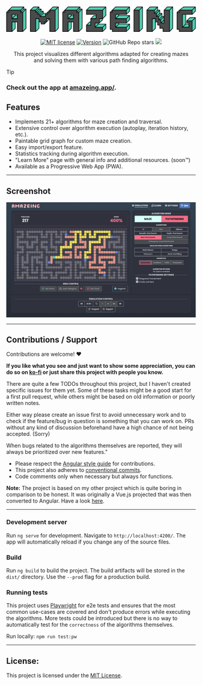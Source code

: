 <p align="center">
<img src="assets/amazeing_thick_logo_web_optimised.svg" alt="stack stats" style="max-width: 100%;">
</p>

<p align="center">
    <a href="https://github.com/Ijee/Amazeing/blob/main/LICENSE" alt="License">
        <img alt="MIT license" src="https://img.shields.io/github/license/Ijee/amazeing?style=for-the-badge" /></a>
    <a href="https://github.com/Ijee/Amazeing/releases" alt="License">
        <img alt="Version" src="https://img.shields.io/github/v/release/ijee/amazeing?style=for-the-badge" /></a>
    <img alt="GitHub Repo stars" src="https://img.shields.io/github/stars/ijee/amazeing?style=for-the-badge"/>
    <a href="https://amazeing.app/" alt="Website Status">
        <img src="https://img.shields.io/website?url=https%3A%2F%2Famazeing.app%2F&style=for-the-badge" /></a>

</p>

<p align="center">
This project visualizes different algorithms adapted for creating mazes<br>
and solving them with various path finding algorithms.
</p>

> [!TIP]
>
> ### Check out the app at [amazeing.app/](https://amazeing.app/).

## Features

-   Implements 21+ algorithms for maze creation and traversal.
-   Extensive control over algorithm execution (autoplay, iteration history, etc.).
-   Paintable grid graph for custom maze creation.
-   Easy import/export feature.
-   Statistics tracking during algorithm execution.
-   "Learn More" page with general info and additional resources. (soon™)
-   Available as a Progressive Web App (PWA).

---

## Screenshot

![Amazeing Promo](assets/amazeing_promo.png 'Promo')

---

## Contributions / Support

Contributions are welcome! :heart:

**If you like what you see and just want to show some appreciation, you can do so on [ko-fi](https://ko-fi.com/ijeee) or just share this project with people you know.**

There are quite a few TODOs throughout this project, but I haven't created specific issues for them yet. Some of these tasks might be a good start for a first pull request, while others might be based on old information or poorly written notes.

Either way please create an issue first to avoid unnecessary work and to check if the feature/bug in question is
something that you can work on. PRs without any kind of discussion beforehand have a high chance of not being accepted. (Sorry)

When bugs related to the algorithms themselves are reported, they will always be prioritized over new features."

-   Please respect the [Angular style guide](https://angular.io/guide/styleguide) for contributions.
-   This project also adheres to [conventional commits](https://www.conventionalcommits.org/).
-   Code comments only when necessary but always for functions.

**Note:** The project is based on my other project which is quite boring
in comparison to be honest. It was originally a Vue.js projected that was then converted to Angular. Have a look [here](https://github.com/Ijee/Game-of-Life-Vue).

---

### Development server

Run `ng serve` for development. Navigate to `http://localhost:4200/`. The app will automatically reload if you change any of the source files.

### Build

Run `ng build` to build the project. The build artifacts will be stored in the `dist/` directory. Use the `--prod` flag for a production build.

### Running tests

This project uses [Playwright](https://playwright.dev/) for e2e tests and ensures that
the most common use-cases are covered and don't produce errors while executing the algorithms.
More tests could be introduced but there is no way to automatically test for the `correctness` 
of the algorithms themselves.

Run locally: `npm run test:pw`

---

## License:

This project is licensed under the [MIT License](https://github.com/Ijee/Amazeing/blob/logo/LICENSE).
